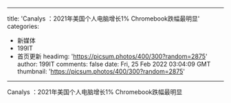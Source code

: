 
---
title: 'Canalys ：2021年美国个人电脑增长1% Chromebook跌幅最明显'
categories: 
 - 新媒体
 - 199IT
 - 首页更新
headimg: 'https://picsum.photos/400/300?random=2875'
author: 199IT
comments: false
date: Fri, 25 Feb 2022 03:04:09 GMT
thumbnail: 'https://picsum.photos/400/300?random=2875'
---

<div>   
Canalys ：2021年美国个人电脑增长1% Chromebook跌幅最明显  
</div>
            